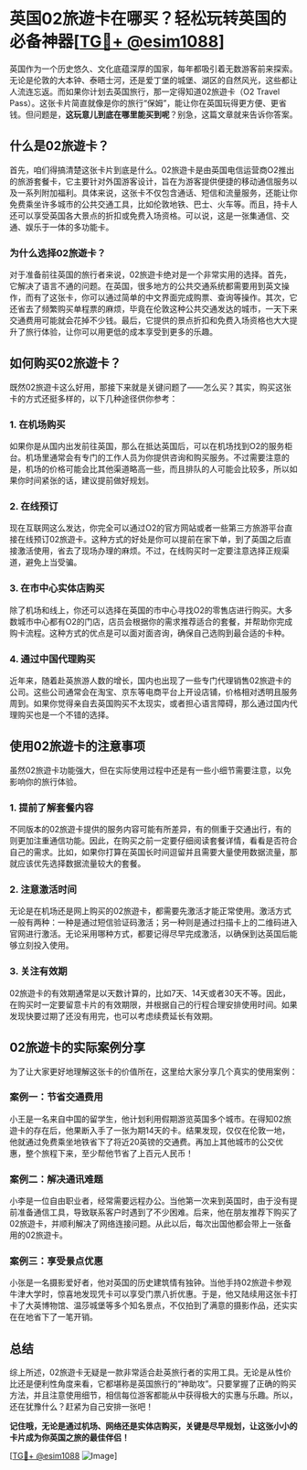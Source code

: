 # 英国02旅遊卡在哪买？轻松玩转英国的必备神器[[TG💪+ @esim1088](https://t.me/s/esim1088)]

英国作为一个历史悠久、文化底蕴深厚的国家，每年都吸引着无数游客前来探索。无论是伦敦的大本钟、泰晤士河，还是爱丁堡的城堡、湖区的自然风光，这些都让人流连忘返。而如果你计划去英国旅行，那一定得知道02旅遊卡（O2 Travel Pass）。这张卡片简直就像是你的旅行“保姆”，能让你在英国玩得更方便、更省钱。但问题是，**这玩意儿到底在哪里能买到呢**？别急，这篇文章就来告诉你答案。

## 什么是02旅遊卡？

首先，咱们得搞清楚这张卡片到底是什么。02旅遊卡是由英国电信运营商O2推出的旅游套餐卡，它主要针对外国游客设计，旨在为游客提供便捷的移动通信服务以及一系列附加福利。具体来说，这张卡不仅包含通话、短信和流量服务，还能让你免费乘坐许多城市的公共交通工具，比如伦敦地铁、巴士、火车等。而且，持卡人还可以享受英国各大景点的折扣或免费入场资格。可以说，这是一张集通信、交通、娱乐于一体的多功能卡。

### 为什么选择02旅遊卡？

对于准备前往英国的旅行者来说，02旅遊卡绝对是一个非常实用的选择。首先，它解决了语言不通的问题。在英国，很多地方的公共交通系统都需要用到英文操作，而有了这张卡，你可以通过简单的中文界面完成购票、查询等操作。其次，它还省去了频繁购买单程票的麻烦，毕竟在伦敦这种公共交通发达的城市，一天下来交通费用可能就会花掉不少钱。最后，它提供的景点折扣和免费入场资格也大大提升了旅行体验，让你可以用更低的成本享受到更多的乐趣。

## 如何购买02旅遊卡？

既然02旅遊卡这么好用，那接下来就是关键问题了——怎么买？其实，购买这张卡的方式还挺多样的，以下几种途径供你参考：

### 1. 在机场购买

如果你是从国内出发前往英国，那么在抵达英国后，可以在机场找到O2的服务柜台。机场里通常会有专门的工作人员为你提供咨询和购买服务。不过需要注意的是，机场的价格可能会比其他渠道略高一些，而且排队的人可能会比较多，所以如果你时间紧张的话，建议提前做好规划。

### 2. 在线预订

现在互联网这么发达，你完全可以通过O2的官方网站或者一些第三方旅游平台直接在线预订02旅遊卡。这种方式的好处是你可以提前在家下单，到了英国之后直接激活使用，省去了现场办理的麻烦。不过，在线购买时一定要注意选择正规渠道，避免上当受骗。

### 3. 在市中心实体店购买

除了机场和线上，你还可以选择在英国的市中心寻找O2的零售店进行购买。大多数城市中心都有O2的门店，店员会根据你的需求推荐适合的套餐，并帮助你完成购卡流程。这种方式的优点是可以面对面咨询，确保自己选购到最合适的卡种。

### 4. 通过中国代理购买

近年来，随着赴英旅游人数的增长，国内也出现了一些专门代理销售02旅遊卡的公司。这些公司通常会在淘宝、京东等电商平台上开设店铺，价格相对透明且服务周到。如果你觉得亲自去英国购买不太现实，或者担心语言障碍，那么通过国内代理购买也是一个不错的选择。

## 使用02旅遊卡的注意事项

虽然02旅遊卡功能强大，但在实际使用过程中还是有一些小细节需要注意，以免影响你的旅行体验。

### 1. 提前了解套餐内容

不同版本的02旅遊卡提供的服务内容可能有所差异，有的侧重于交通出行，有的则更加注重通信功能。因此，在购买之前一定要仔细阅读套餐详情，看看是否符合自己的需求。比如，如果你打算在英国长时间逗留并且需要大量使用数据流量，那就应该优先选择数据流量较大的套餐。

### 2. 注意激活时间

无论是在机场还是网上购买的02旅遊卡，都需要先激活才能正常使用。激活方式一般有两种：一种是通过短信验证码激活；另一种则是通过扫描卡上的二维码进入官网进行激活。无论采用哪种方式，都要记得尽早完成激活，以确保到达英国后能够立刻投入使用。

### 3. 关注有效期

02旅遊卡的有效期通常是以天数计算的，比如7天、14天或者30天不等。因此，在购买时一定要留意卡片的有效期限，并根据自己的行程合理安排使用时间。如果发现快要过期了还没有用完，也可以考虑续费延长有效期。

## 02旅遊卡的实际案例分享

为了让大家更好地理解这张卡的价值所在，这里给大家分享几个真实的使用案例：

### 案例一：节省交通费用

小王是一名来自中国的留学生，他计划利用假期游览英国多个城市。在得知02旅遊卡的存在后，他果断入手了一张为期14天的卡。结果发现，仅仅在伦敦一地，他就通过免费乘坐地铁省下了将近20英镑的交通费。再加上其他城市的公交优惠，整个旅程下来，至少帮他节省了上百元人民币！

### 案例二：解决通讯难题

小李是一位自由职业者，经常需要远程办公。当他第一次来到英国时，由于没有提前准备通信工具，导致联系客户时遇到了不少困难。后来，他在朋友推荐下购买了02旅遊卡，并顺利解决了网络连接问题。从此以后，每次出国他都会带上一张备用的02旅遊卡。

### 案例三：享受景点优惠

小张是一名摄影爱好者，他对英国的历史建筑情有独钟。当他手持02旅遊卡参观牛津大学时，惊喜地发现凭卡可以享受门票八折优惠。于是，他又陆续用这张卡打卡了大英博物馆、温莎城堡等多个知名景点，不仅拍到了满意的摄影作品，还实实在在地省下了一笔开销。

## 总结

综上所述，02旅遊卡无疑是一款非常适合赴英旅行者的实用工具。无论是从性价比还是便利性角度来看，它都堪称是英国旅行的“神助攻”。只要掌握了正确的购买方法，并且注意使用细节，相信每位游客都能从中获得极大的实惠与乐趣。所以，还在犹豫什么？赶紧为自己安排一张吧！

**记住哦，无论是通过机场、网络还是实体店购买，关键是尽早规划，让这张小小的卡片成为你英国之旅的最佳伴侣！**

[[TG💪+ @esim1088](https://t.me/s/esim1088) ![Image](https://i.postimg.cc/4NQfJmqS/Snipaste-2025-05-13-00-14-12.png)]